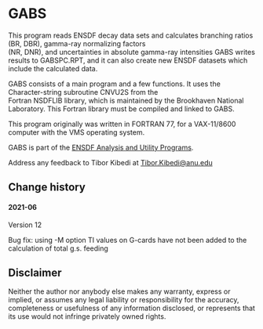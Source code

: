 # GABS

This program reads ENSDF decay data sets and calculates  branching ratios (BR, DBR), gamma-ray normalizing factors     
(NR, DNR), and uncertainties in absolute gamma-ray intensities GABS writes results to GABSPC.RPT, and it can also create   new ENSDF datasets which include the calculated data.  

GABS consists of a main program and a few functions. It uses the Character-string subroutine CNVU2S from the       
Fortran NSDFLIB library, which is maintained by the Brookhaven National Laboratory.  This Fortran library must be compiled and linked to GABS.         

This program originally was written in FORTRAN 77, for a  VAX-11/8600 computer with the VMS operating system.         

GABS is part of the [ENSDF Analysis and Utility Programs](https://nds.iaea.org/public/ensdf_pgm/).

Address any feedback to Tibor Kibedi at Tibor.Kibedi@anu.edu

## Change history

#### 2021-06

Version 12

Bug fix: using -M option TI values on G-cards have not been added to the calculation of total g.s. feeding

## Disclaimer

Neither the author nor anybody else makes any warranty, express or implied, or assumes any legal liability or responsibility for the accuracy, completeness or usefulness of any information disclosed, or represents that its use would not infringe privately owned rights.

